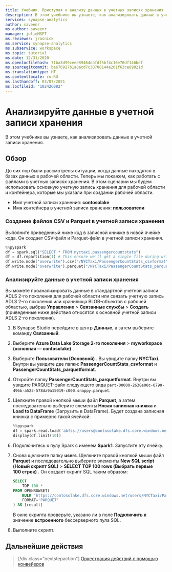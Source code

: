 ```yaml
---
title: Учебник. Приступая к анализу данных в учетных записях хранения
description: В этом учебнике вы узнаете, как анализировать данные в учетной записи хранения.
services: synapse-analytics
author: saveenr
ms.author: saveenr
manager: julieMSFT
ms.reviewer: jrasnick
ms.service: synapse-analytics
ms.subservice: workspace
ms.topic: tutorial
ms.date: 12/31/2020
ms.openlocfilehash: 71ba3d99ceee89464dafdf5bf4c16e70df146bef
ms.sourcegitcommit: ba676927b1a8acd7c30708144e201f63ce89021d
ms.translationtype: HT
ms.contentlocale: ru-RU
ms.lasthandoff: 03/07/2021
ms.locfileid: "102426082"
---
```

# <a name="analyze-data-in-a-storage-account"></a>Анализируйте данные в учетной записи хранения

В этом учебнике вы узнаете, как анализировать данные в учетной записи хранения.

## <a name="overview"></a>Обзор

До сих пор были рассмотрены ситуации, когда данные находятся в базах данных в рабочей области. Теперь мы покажем, как работать с файлами в учетных записях хранения. В этом сценарии мы будем использовать основную учетную запись хранения для рабочей области и контейнера, которые мы указали при создании рабочей области.

* Имя учетной записи хранения: **contosolake**
* Имя контейнера в учетной записи хранения: **пользователи**

### <a name="create-csv-and-parquet-files-in-your-storage-account"></a>Создание файлов CSV и Parquet в учетной записи хранения

Выполните приведенный ниже код в записной книжке в новой ячейке кода. Он создает CSV-файл и Parquet-файл в учетной записи хранения.

```py
%%pyspark
df = spark.sql("SELECT * FROM nyctaxi.passengercountstats")
df = df.repartition(1) # This ensure we'll get a single file during write()
df.write.mode("overwrite").csv("/NYCTaxi/PassengerCountStats_csvformat")
df.write.mode("overwrite").parquet("/NYCTaxi/PassengerCountStats_parquetformat")
```

### <a name="analyze-data-in-a-storage-account"></a>Анализируйте данные в учетной записи хранения

Вы можете проанализировать данные в стандартной учетной записи ADLS 2-го поколения для рабочей области или связать учетную запись ADLS 2-го поколения или хранилища BLOB-объектов с рабочей областью, выбрав **Управление** > **Связанные службы** > **Создать** (приведенные ниже действия относятся к основной учетной записи ADLS 2-го поколения).

1. В Synapse Studio перейдите в центр **Данные**, а затем выберите команду **Связанный**.
1. Выберите **Azure Data Lake Storage 2-го поколения** > **myworkspace (основная — contosolake)** .
1. Выберите **Пользователи (Основной)** . Вы увидите папку **NYCTaxi**. Внутри вы увидите две папки: **PassengerCountStats_csvformat** и **PassengerCountStats_parquetformat**.
1. Откройте папку **PassengerCountStats_parquetformat**. Внутри вы увидите PARQUET-файл следующего вида `part-00000-2638e00c-0790-496b-a523-578da9a15019-c000.snappy.parquet`.
1. Щелкните правой кнопкой мыши файл **Parquet**, а затем последовательно выберите элементы **Новая записная книжка** и **Load to DataFrame** (Загрузить в DataFrame). Будет создана записная книжка с примерно такой ячейкой:

    ```py
    %%pyspark
    df = spark.read.load('abfss://users@contosolake.dfs.core.windows.net/NYCTaxi/PassengerCountStats.parquet/part-00000-1f251a58-d8ac-4972-9215-8d528d490690-c000.snappy.parquet', format='parquet')
    display(df.limit(10))
    ```

1. Подключитесь к пулу Spark с именем **Spark1**. Запустите эту ячейку.
1. Снова щелкните папку **users**. Щелкните правой кнопкой мыши файл **Parquet** и последовательно выберите элементы **New SQL script (Новый скрипт SQL)**  > **SELECT TOP 100 rows (Выбрать первые 100 строк)** . Он создает скрипт SQL таким образом:

    ```sql
    SELECT 
        TOP 100 *
    FROM OPENROWSET(
        BULK 'https://contosolake.dfs.core.windows.net/users/NYCTaxi/PassengerCountStats.parquet/part-00000-1f251a58-d8ac-4972-9215-8d528d490690-c000.snappy.parquet',
        FORMAT='PARQUET'
    ) AS [result]
    ```

    В окне скрипта проверьте, указано ли в поле **Подключить к** значение **встроенного** бессерверного пула SQL.

1. Выполните скрипт.



## <a name="next-steps"></a>Дальнейшие действия

> [!div class="nextstepaction"]
> [Оркестрация действий с помощью конвейеров](get-started-pipelines.md)
